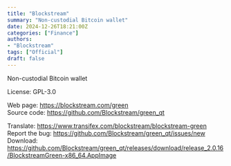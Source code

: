 ```yaml
---
title: "Blockstream"
summary: "Non-custodial Bitcoin wallet"
date: 2024-12-26T18:21:00Z
categories: ["Finance"]
authors:
- "Blockstream"
tags: ["Official"]
draft: false
---
```


Non-custodial Bitcoin wallet

License: GPL-3.0

Web page: <https://blockstream.com/green>  
Source code: <https://github.com/Blockstream/green_qt>

Translate: <https://www.transifex.com/blockstream/blockstream-green>  
Report the bug: <https://github.com/Blockstream/green_qt/issues/new>  
Download: <https://github.com/Blockstream/green_qt/releases/download/release_2.0.16/BlockstreamGreen-x86_64.AppImage>
